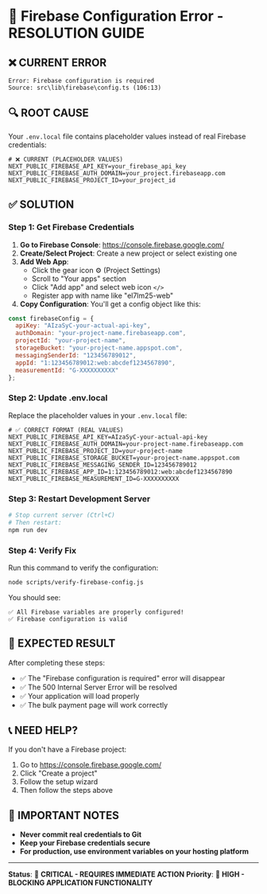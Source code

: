 # 🚨 Firebase Configuration Error - RESOLUTION GUIDE

## ❌ **CURRENT ERROR**
```
Error: Firebase configuration is required
Source: src\lib\firebase\config.ts (106:13)
```

## 🔍 **ROOT CAUSE**
Your `.env.local` file contains placeholder values instead of real Firebase credentials:

```env
# ❌ CURRENT (PLACEHOLDER VALUES)
NEXT_PUBLIC_FIREBASE_API_KEY=your_firebase_api_key
NEXT_PUBLIC_FIREBASE_AUTH_DOMAIN=your_project.firebaseapp.com
NEXT_PUBLIC_FIREBASE_PROJECT_ID=your_project_id
```

## ✅ **SOLUTION**

### **Step 1: Get Firebase Credentials**

1. **Go to Firebase Console**: https://console.firebase.google.com/
2. **Create/Select Project**: Create a new project or select existing one
3. **Add Web App**:
   - Click the gear icon ⚙️ (Project Settings)
   - Scroll to "Your apps" section
   - Click "Add app" and select web icon `</>`
   - Register app with name like "el7lm25-web"
4. **Copy Configuration**: You'll get a config object like this:

```javascript
const firebaseConfig = {
  apiKey: "AIzaSyC-your-actual-api-key",
  authDomain: "your-project-name.firebaseapp.com",
  projectId: "your-project-name",
  storageBucket: "your-project-name.appspot.com",
  messagingSenderId: "123456789012",
  appId: "1:123456789012:web:abcdef1234567890",
  measurementId: "G-XXXXXXXXXX"
};
```

### **Step 2: Update .env.local**

Replace the placeholder values in your `.env.local` file:

```env
# ✅ CORRECT FORMAT (REAL VALUES)
NEXT_PUBLIC_FIREBASE_API_KEY=AIzaSyC-your-actual-api-key
NEXT_PUBLIC_FIREBASE_AUTH_DOMAIN=your-project-name.firebaseapp.com
NEXT_PUBLIC_FIREBASE_PROJECT_ID=your-project-name
NEXT_PUBLIC_FIREBASE_STORAGE_BUCKET=your-project-name.appspot.com
NEXT_PUBLIC_FIREBASE_MESSAGING_SENDER_ID=123456789012
NEXT_PUBLIC_FIREBASE_APP_ID=1:123456789012:web:abcdef1234567890
NEXT_PUBLIC_FIREBASE_MEASUREMENT_ID=G-XXXXXXXXXX
```

### **Step 3: Restart Development Server**

```bash
# Stop current server (Ctrl+C)
# Then restart:
npm run dev
```

### **Step 4: Verify Fix**

Run this command to verify the configuration:

```bash
node scripts/verify-firebase-config.js
```

You should see:
```
✅ All Firebase variables are properly configured!
✅ Firebase configuration is valid
```

## 🎯 **EXPECTED RESULT**

After completing these steps:
- ✅ The "Firebase configuration is required" error will disappear
- ✅ The 500 Internal Server Error will be resolved
- ✅ Your application will load properly
- ✅ The bulk payment page will work correctly

## 📞 **NEED HELP?**

If you don't have a Firebase project:
1. Go to https://console.firebase.google.com/
2. Click "Create a project"
3. Follow the setup wizard
4. Then follow the steps above

## 🚨 **IMPORTANT NOTES**

- **Never commit real credentials to Git**
- **Keep your Firebase credentials secure**
- **For production, use environment variables on your hosting platform**

---

**Status**: 🔴 **CRITICAL - REQUIRES IMMEDIATE ACTION**
**Priority**: 🚨 **HIGH - BLOCKING APPLICATION FUNCTIONALITY** 
